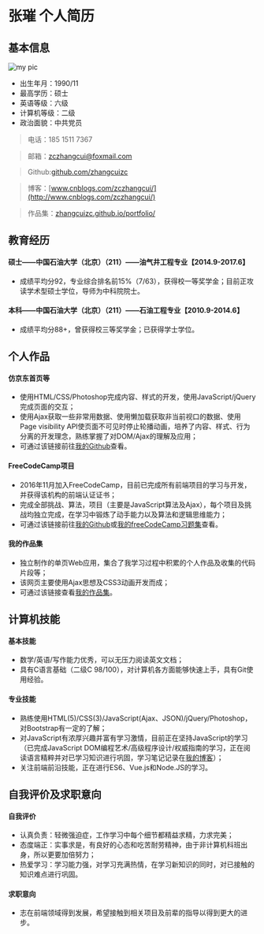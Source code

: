 # 张璀 个人简历

## 基本信息
![my pic](https://zhangcuizc.github.io/portfolio/img/leftbar-me.jpg)
* 出生年月：1990/11
* 最高学历：硕士
* 英语等级：六级
* 计算机等级：二级
* 政治面貌：中共党员

> 电话：185 1511 7367

> 邮箱：zczhangcui@foxmail.com

> Github:[github.com/zhangcuizc](https://github.com/zhangcuiZC)

> 博客：[www.cnblogs.com/zczhangcui/](http://www.cnblogs.com/zczhangcui/)

> 作品集：[zhangcuizc.github.io/portfolio/](https://zhangcuizc.github.io/portfolio/)

## 教育经历
#### 硕士——中国石油大学（北京）（211）——油气井工程专业【2014.9-2017.6】
* 成绩平均分92，专业综合排名前15%（7/63），获得校一等奖学金；目前正攻读学术型硕士学位，导师为中科院院士。

#### 本科——中国石油大学（北京）（211）——石油工程专业【2010.9-2014.6】
* 成绩平均分88+，曾获得校三等奖学金；已获得学士学位。

## 个人作品
#### 仿京东首页等
* 使用HTML/CSS/Photoshop完成内容、样式的开发，使用JavaScript/jQuery完成页面的交互；
* 使用Ajax获取一些非常用数据、使用懒加载获取非当前视口的数据、使用Page visibility API使页面不可见时停止轮播动画，培养了内容、样式、行为分离的开发理念，熟练掌握了对DOM/Ajax的理解及应用；
* 可通过该链接前往[我的Github](https://zhangcuizc.github.io/jd-new/)查看。

#### FreeCodeCamp项目
* 2016年11月加入FreeCodeCamp，目前已完成所有前端项目的学习与开发，并获得该机构的前端认证证书；
* 完成全部挑战、算法，项目（主要是JavaScript算法及Ajax），每个项目及挑战均独立完成，在学习中锻炼了动手能力以及算法和逻辑思维能力；
* 可通过该链接前往[我的Github](https://github.com/zhangcuiZC/My-FreeCodeCamp)或[我的freeCodeCamp习题集](https://freecodecamp.cn/zhangcuizc)查看。

#### 我的作品集
* 独立制作的单页Web应用，集合了我学习过程中积累的个人作品及收集的代码片段等；
* 该网页主要使用Ajax思想及CSS3动画开发而成；
* 可通过该链接查看[我的作品集](https://zhangcuizc.github.io/portfolio/)。

## 计算机技能
#### 基本技能
* 数学/英语/写作能力优秀，可以无压力阅读英文文档；
* 具有C语言基础（二级C 98/100），对计算机各方面能够快速上手，具有Git使用经验。

#### 专业技能
* 熟练使用HTML(5)/CSS(3)/JavaScript(Ajax、JSON)/jQuery/Photoshop，对Bootstrap有一定的了解；
* 对JavaScript有浓厚兴趣并富有学习激情，目前正在坚持JavaScript的学习（已完成JavaScript DOM编程艺术/高级程序设计/权威指南的学习，正在阅读语言精粹并对已学习知识进行巩固，学习笔记记录在[我的博客](http://www.cnblogs.com/zczhangcui/)）；
* 关注前端前沿技能，正在进行ES6、Vue.js和Node.JS的学习。

## 自我评价及求职意向
#### 自我评价
* 认真负责：轻微强迫症，工作学习中每个细节都精益求精，力求完美；
* 态度端正：实事求是，有良好的心态和吃苦耐劳精神，由于非计算机科班出身，所以更要加倍努力；
* 热爱学习：学习能力强，对学习充满热情，在学习新知识的同时，对已接触的知识难点进行巩固。

#### 求职意向
* 志在前端领域得到发展，希望接触到相关项目及前辈的指导以得到更大的进步。
